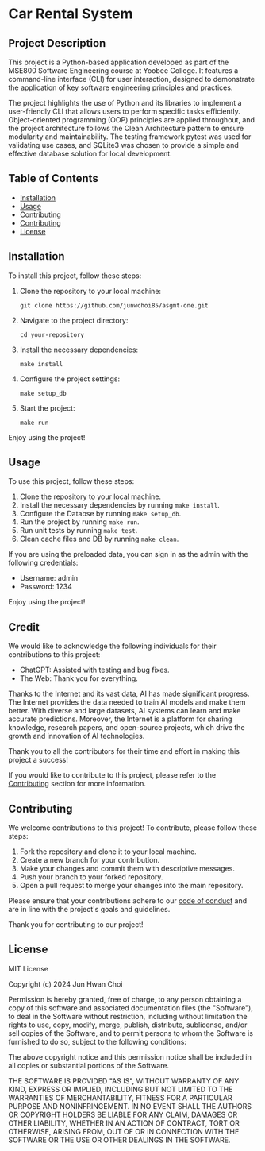 # Car Rental System

## Project Description

This project is a Python-based application developed as part of the MSE800 Software Engineering course at Yoobee College. It features a command-line interface (CLI) for user interaction, designed to demonstrate the application of key software engineering principles and practices.

The project highlights the use of Python and its libraries to implement a user-friendly CLI that allows users to perform specific tasks efficiently. Object-oriented programming (OOP) principles are applied throughout, and the project architecture follows the Clean Architecture pattern to ensure modularity and maintainability. The testing framework pytest was used for validating use cases, and SQLite3 was chosen to provide a simple and effective database solution for local development.


## Table of Contents

- [Installation](#installation)
- [Usage](#usage)
- [Contributing](#contributing)
- [Contributing](#contributing)
- [License](#license)


## Installation

To install this project, follow these steps:

1. Clone the repository to your local machine:
    ```
    git clone https://github.com/junwchoi85/asgmt-one.git
    ```

2. Navigate to the project directory:
    ```
    cd your-repository
    ```

3. Install the necessary dependencies:
    ```
    make install
    ```

4. Configure the project settings:
    ```
    make setup_db
    ```

5. Start the project:
    ```
    make run
    ```

Enjoy using the project!


## Usage

To use this project, follow these steps:

1. Clone the repository to your local machine.
2. Install the necessary dependencies by running `make install`.
3. Configure the Databse by running `make setup_db`.
4. Run the project by running `make run`.
5. Run unit tests by running `make test`.
6. Clean cache files and DB by running `make clean`.

If you are using the preloaded data, you can sign in as the admin with the following credentials:
- Username: admin
- Password: 1234

Enjoy using the project!


## Credit

We would like to acknowledge the following individuals for their contributions to this project:

- ChatGPT: Assisted with testing and bug fixes.
- The Web: Thank you for everything.

Thanks to the Internet and its vast data, AI has made significant progress. The Internet provides the data needed to train AI models and make them better. With diverse and large datasets, AI systems can learn and make accurate predictions. Moreover, the Internet is a platform for sharing knowledge, research papers, and open-source projects, which drive the growth and innovation of AI technologies.


Thank you to all the contributors for their time and effort in making this project a success!

If you would like to contribute to this project, please refer to the [Contributing](#contributing) section for more information.

## Contributing

We welcome contributions to this project! To contribute, please follow these steps:

1. Fork the repository and clone it to your local machine.
2. Create a new branch for your contribution.
3. Make your changes and commit them with descriptive messages.
4. Push your branch to your forked repository.
5. Open a pull request to merge your changes into the main repository.

Please ensure that your contributions adhere to our [code of conduct](link-to-code-of-conduct) and are in line with the project's goals and guidelines.

Thank you for contributing to our project!

## License

MIT License

Copyright (c) 2024 Jun Hwan Choi

Permission is hereby granted, free of charge, to any person obtaining a copy
of this software and associated documentation files (the "Software"), to deal
in the Software without restriction, including without limitation the rights
to use, copy, modify, merge, publish, distribute, sublicense, and/or sell
copies of the Software, and to permit persons to whom the Software is
furnished to do so, subject to the following conditions:

The above copyright notice and this permission notice shall be included in all
copies or substantial portions of the Software.

THE SOFTWARE IS PROVIDED "AS IS", WITHOUT WARRANTY OF ANY KIND, EXPRESS OR
IMPLIED, INCLUDING BUT NOT LIMITED TO THE WARRANTIES OF MERCHANTABILITY,
FITNESS FOR A PARTICULAR PURPOSE AND NONINFRINGEMENT. IN NO EVENT SHALL THE
AUTHORS OR COPYRIGHT HOLDERS BE LIABLE FOR ANY CLAIM, DAMAGES OR OTHER
LIABILITY, WHETHER IN AN ACTION OF CONTRACT, TORT OR OTHERWISE, ARISING FROM,
OUT OF OR IN CONNECTION WITH THE SOFTWARE OR THE USE OR OTHER DEALINGS IN THE
SOFTWARE.